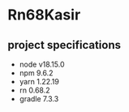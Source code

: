# Rn68Kasir
## project specifications
+ node v18.15.0
+ npm 9.6.2
+ yarn 1.22.19
+ rn 0.68.2
+ gradle 7.3.3
